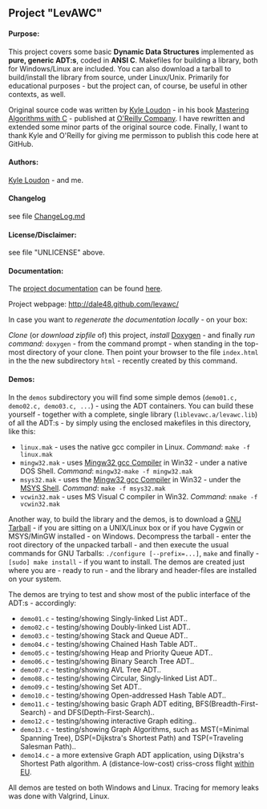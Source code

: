<h2>Project "LevAWC"</h2>
<h4>Purpose:</h4> This project covers some basic <b>Dynamic Data Structures</b> implemented as <b> pure, generic ADT:s</b>, coded in <b>ANSI C</b>. Makefiles for building a library, both for Windows/Linux are included. You can also download a tarball to build/install the library from source, under Linux/Unix. Primarily for educational purposes - but the project can, of course, be useful in other contexts, as well.

Original source code was written by <a href="http://www.kyleloudon.com/" target="_blank">Kyle Loudon</a> - in his book <a href="http://shop.oreilly.com/product/9781565924536.do" target="_blank">Mastering Algorithms with C</a> - published at <a href="http://www.oreilly.com" target="_blank">O'Reilly Company</a>. I have rewritten and extended some minor parts of the original source code. Finally, I want to thank Kyle and O'Reilly for giving me permisson to publish this code here at GitHub.

<h4>Authors:</h4><a href="http://www.kyleloudon.com/" target="_blank">Kyle Loudon</a> - and me.
<h4>Changelog</h4>see file <a href="md__change_log.html">ChangeLog.md</a>
<h4>License/Disclaimer:</h4> see file "UNLICENSE" above.

<h4>Documentation:</h4> 
<p>The <a href="http://dale48.github.com/levawc/documentation/index.html" target="_blank"> project documentation</a> can be found <a href="http://dale48.github.com/levawc/documentation/index.html" target="_blank">here</a>.</p>
<p>Project webpage: <a href="http://dale48.github.com/levawc/" target="_blank">http://dale48.github.com/levawc/</a></p>
<!--
-->
<p>In case you want to <i>regenerate the documentation locally</i> - on your box:</p>
<i>Clone</i> (or <i>download zipfile</i> of) this project, <i>install</i> <a href="http://www.stack.nl/~dimitri/doxygen/" target="_blank">Doxygen</a> - and finally <i>run command:</i> <code>doxygen</code> - from the command prompt - when standing in the top-most directory of your clone. Then point your browser to the file <code>index.html</code> in the the new subdirectory  <code>html</code> - recently created by this command.

<h4>Demos:</h4> In the <code>demos</code> subdirectory you will find some simple demos (<code>demo01.c, demo02.c, demo03.c, ...</code>) - using the ADT containers. You can build these yourself - together with a complete, single library (<code>liblevawc.a/levawc.lib</code>) of all the ADT:s - by simply using the enclosed makefiles in this directory, like this:
<ul>
  <li><code>linux.mak</code> - uses the native gcc compiler in Linux. <i>Command</i>: <code>make -f linux.mak</code></li>
  <li><code>mingw32.mak</code> - uses <a href="http://www.mingw.org/" target="_blank">Mingw32 gcc Compiler</a> in Win32 - under a native DOS Shell. <i>Command</i>: <code>mingw32-make -f mingw32.mak</code></li>
  <li><code>msys32.mak</code> - uses the <a href="http://www.mingw.org/" target="_blank">Mingw32 gcc Compiler</a> in Win32 - under the <a href="http://www.mingw.org/wiki/MSYS" target="_blank">MSYS Shell</a>. <i>Command</i>: <code>make -f msys32.mak</code></li>
  <li><code>vcwin32.mak</code> - uses MS Visual C compiler in Win32. <i>Command</i>: <code>nmake -f vcwin32.mak</code></li>
</ul>
<p>Another way, to build the library and the demos, is to download a <a href="http://dale48.github.com/levawc/gnu_tarballs/levawc-0.40.tar.gz">GNU Tarball</a> - if you are sitting on a UNIX/Linux box or if you have Cygwin or MSYS/MinGW installed - on Windows. Decompress the tarball - enter the root directory of the unpacked tarball - and then execute the usual commands for GNU Tarballs: <code>./configure [--prefix=...]</code>, <code>make</code> and finally - <code>[sudo] make install</code> - if you want to install. The demos are created just where you are - ready to run - and the library and header-files are installed on your system.</p>
<p>The demos are trying to test and show most of the public interface of the ADT:s - accordingly:</p>
<ul>
 <li><code>demo01.c</code> - testing/showing Singly-linked List ADT..</li>
  <li><code>demo02.c</code> - testing/showing Doubly-linked List ADT..</li>
  <li><code>demo03.c</code> - testing/showing Stack and Queue ADT..</li>
  <li><code>demo04.c</code> - testing/showing Chained Hash Table ADT..</li>
  <li><code>demo05.c</code> - testing/showing Heap and Priority Queue ADT..</li>
  <li><code>demo06.c</code> - testing/showing Binary Search Tree ADT..</li>
  <li><code>demo07.c</code> - testing/showing AVL Tree ADT..</li>
  <li><code>demo08.c</code> - testing/showing Circular, Singly-linked List ADT..</li>
  <li><code>demo09.c</code> - testing/showing Set ADT..</li>
  <li><code>demo10.c</code> - testing/showing Open-addressed Hash Table ADT..</li>
  <li> <code>demo11.c</code> - testing/showing basic Graph ADT editing, BFS(Breadth-First-Search) - and DFS(Depth-First-Search)..</li>
  <li> <code>demo12.c</code> - testing/showing interactive Graph editing..</li>
  <li> <code>demo13.c</code> - testing/showing Graph Algorithms, such as MST(=Minimal Spanning Tree), DSP(=Dijkstra's Shortest Path) and TSP(=Traveling Salesman Path)..</li>
  <li> <code>demo14.c</code> - a more extensive Graph ADT application, using Dijkstra's Shortest Path algorithm. A (distance-low-cost) criss-cross flight <a href="eu.pdf" target="_blank">within EU</a>.</li>
</ul>
<p>All demos are tested on both Windows and Linux. Tracing for memory leaks was done with Valgrind, Linux.</p>
<!--
<ul>
  <li></li>
</ul>
-->
